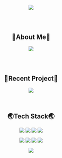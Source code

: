 <p align='center'>
    <img src="https://capsule-render.vercel.app/api?type=waving&color=FFA1B1&height=300&section=header&text=ParkJiEun&fontSize=60&animation=fadeIn&fontAlignY=38&desc=Hi,%20I’m%20BackEnd%20Developer!&descAlignY=51&descAlign=62"/> 
</p>

<br/>
<br/>

<h2 align="center"> 🎀About Me🎀 </h2>
<p align="center">
  <a href="https://www.notion.so/-eun-/Backend-Developer-84375f3c54944d92a087e2971fca15dd?pvs=4" target="_blank">
    <img src="https://img.shields.io/badge/notion-000000?style=for-the-badge&logo=notion&logoColor=white">
  </a>
</p>
<br/>
<br/>
<h2 align="center"> 📕Recent Project📕 </h2>
<div align="center">
  <a href="https://github.com/yeanandchild4/vitabucket_public.git" target="_blank">
    <img src="https://img.shields.io/badge/github-000000?style=for-the-badge&logo=github&logoColor=white">
  </a>
</div>
<br/>
<br/>
<h2 align="center"> 🌏Tech Stack🌏 </h2>
<div align="center">

![](https://img.shields.io/badge/Java-ED8B00?style=for-the-badge&logo=openjdk&logoColor=white) ![](https://img.shields.io/badge/HTML-239120?style=for-the-badge&logo=html5&logoColor=white) ![](https://img.shields.io/badge/CSS-239120?&style=for-the-badge&logo=css3&logoColor=white) ![](https://img.shields.io/badge/JavaScript-F7DF1E?style=for-the-badge&logo=JavaScript&logoColor=white)

![](https://img.shields.io/badge/jQuery-0769AD?style=for-the-badge&logo=jquery&logoColor=white) ![](https://img.shields.io/badge/Spring-6DB33F?style=for-the-badge&logo=spring&logoColor=white) <img src="https://img.shields.io/badge/Spring Security-6DB33F?style=for-the-badge&logo=Spring Security&logoColor=white"> <img src="https://img.shields.io/badge/oracle-F80000?style=for-the-badge&logo=oracle&logoColor=white">

<img src="https://img.shields.io/badge/eclipseide-2C2255?style=for-the-badge&logo=eclipseide&logoColor=white">
</div>
